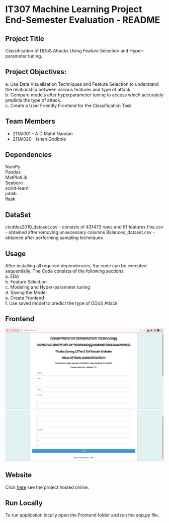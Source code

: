 # IT307 Machine Learning Project End-Semester Evaluation - README

## Project Title
Classification of DDoS Attacks Using Feature Selection and Hyper-parameter tuning.

## Project Objectives:
a. Use Data Visualization Techniques and Feature Selection to understand the relationship between various features and type of attack.\
b. Compare models after hyperparameter tuning to access which accurately predicts the type of attack.\
c. Create a User Friendly Frontend for the Classification Task
## Team Members
- 211AI001 - A D Mahit Nandan
- 211AI020 - Ishan Godbole

## Dependencies
NumPy\
Pandas\
MatPlotLib\
Seaborn\
scikit-learn\
joblib\
flask




## DataSet
cicddos2019_dataset.csv - consists of 431473 rows and 81 features
fina.csv - obtained after removing unnecessary columns
Balanced_dataset.csv - obtained after performing sampling techniques

## Usage
After installing all required dependencies, the code can be executed sequentially. 
The Code consists of the following sections:\
a. EDA\
b. Feature Selection\
c. Modeling and Hyper-parameter tuning\
d. Saving the Model\
e. Create Frontend\
f. Use saved model to predict the type of DDoS Attack

## Frontend 
![plot](./frontend2.png)
![plot](./frontend1.png)

## Website

Click [here](https://ddosattackclassification.pythonanywhere.com/) see the project hosted online. 












## Run Locally

To run application locally open the Frontend folder and run the app.py file.


